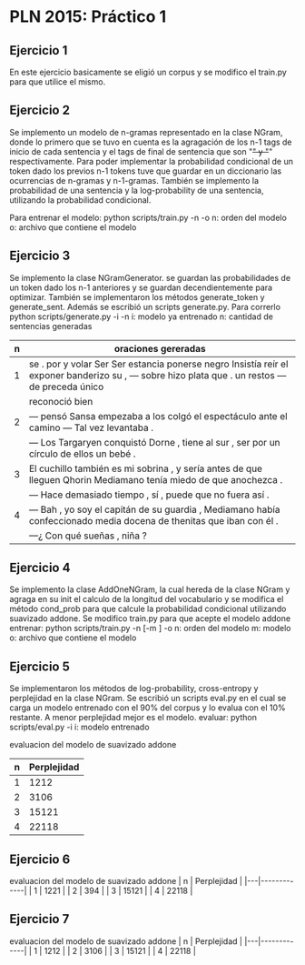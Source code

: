 PLN 2015: Práctico 1
================================================


Ejercicio 1
-----------

En este ejercicio basicamente se eligió un corpus y se modifico el train.py para
que utilice el mismo.

Ejercicio 2
-----------

Se implemento un modelo de n-gramas representado en la clase NGram, donde lo primero que se tuvo en cuenta
es la agragación de los n-1 tags de inicio de cada sentencia y el tags de final de sentencia que son "<s>"
y "</s>" respectivamente.
Para poder implementar la probabilidad condicional de un token dado los previos n-1 tokens tuve que guardar
en un diccionario las ocurrencias de n-gramas y n-1-gramas.
También se implemento la probabilidad de una sentencia y la log-probability de una sentencia, utilizando la
probabilidad condicional.

Para entrenar el modelo: python scripts/train.py -n <n> -o <file> 
n: orden del modelo
o: archivo que contiene el modelo

Ejercicio 3
-----------

Se implemento la clase NGramGenerator. se guardan las probabilidades de un token dado los n-1 anteriores y
se guardan decendientemente para optimizar.
También se implementaron los métodos generate_token y generate_sent.
Además se escribió un scripts generate.py. Para correrlo python scripts/generate.py -i <file> -n <n>
i: modelo ya entrenado
n: cantidad de sentencias generadas

| n | oraciones gereradas                                                                                                                             |
|---|-------------------------------------------------------------------------------------------------------------------------------------------------|
| 1 | se . por y volar Ser Ser estancia ponerse negro Insistía reír el exponer banderizo su , — sobre hizo plata que . un restos — de preceda único |
|   | reconoció bien                                                                                                                                  |
| 2 | — pensó Sansa empezaba a los colgó el espectáculo ante el camino — Tal vez levantaba .                                                          |
|   | — Los Targaryen conquistó Dorne , tiene al sur , ser por un círculo de ellos un bebé .                                                          |
| 3 | El cuchillo también es mi sobrina , y sería antes de que lleguen Qhorin Mediamano tenía miedo de que anochezca .                        |
|   | — Hace demasiado tiempo , sí , puede que no fuera así .                                                                                         |
| 4 | — Bah , yo soy el capitán de su guardia , Mediamano había confeccionado media docena de thenitas que iban con él .                               |
|   | —¿ Con qué sueñas , niña ?                                                                                                                      |


Ejercicio 4
-----------

Se implemento la clase AddOneNGram, la cual hereda de la clase NGram y agraga en su init el calculo de la longitud
del vocabulario y se modifica el método cond_prob para que calcule la probabilidad condicional utilizando
suavizado addone.
Se modifico train.py para que acepte el modelo addone
entrenar: python scripts/train.py -n <n> [-m <model>] -o <file> 
n: orden del modelo
m: modelo
o: archivo que contiene el modelo


Ejercicio 5
-----------

Se implementaron los métodos de log-probability, cross-entropy y perplejidad en la clase NGram.
Se escribió un scripts eval.py en el cual se carga un modelo entrenado con el 90% del corpus y lo evalua con el 10%
restante. A menor perplejidad mejor es el modelo.
evaluar: python scripts/eval.py -i <file>
i: modelo entrenado

evaluacion del modelo de suavizado addone

| n | Perplejidad |
|---|-------------|
| 1 | 1212        |
| 2 | 3106        |
| 3 | 15121       |
| 4 | 22118       |


Ejercicio 6
-----------

evaluacion del modelo de suavizado addone
| n | Perplejidad |
|---|-------------|
| 1 | 1221        |
| 2 | 394         |
| 3 | 15121       |
| 4 | 22118       |

Ejercicio 7
-----------

evaluacion del modelo de suavizado addone
| n | Perplejidad |
|---|-------------|
| 1 | 1212        |
| 2 | 3106        |
| 3 | 15121       |
| 4 | 22118       |

